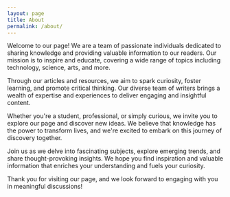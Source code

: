 ```yaml
---
layout: page
title: About
permalink: /about/
---
```

Welcome to our page! We are a team of passionate individuals dedicated to sharing knowledge and providing valuable information to our readers. Our mission is to inspire and educate, covering a wide range of topics including technology, science, arts, and more.

Through our articles and resources, we aim to spark curiosity, foster learning, and promote critical thinking. Our diverse team of writers brings a wealth of expertise and experiences to deliver engaging and insightful content.

Whether you're a student, professional, or simply curious, we invite you to explore our page and discover new ideas. We believe that knowledge has the power to transform lives, and we're excited to embark on this journey of discovery together.

Join us as we delve into fascinating subjects, explore emerging trends, and share thought-provoking insights. We hope you find inspiration and valuable information that enriches your understanding and fuels your curiosity.

Thank you for visiting our page, and we look forward to engaging with you in meaningful discussions!


